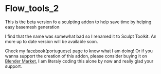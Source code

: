 # Flow_tools_2
This is the beta version fo a sculpting addon to help save time by helping easy basemesh generation

I find that the name was somewhat bad so I renamed it to Sculpt Toolkit.
An more up to date version will be available soon.

Check my [facebook](https://www.facebook.com/JeanModeler)(portuguese) page to know what I am doing!
Or if you wanna support the creation of this addon, please consider buying it on [Blender Market](https://www.blendermarket.com/products/sculpttkt---a-tool-kit-for-sculptors), I am literaly coding this alone by now and really glad your support.
